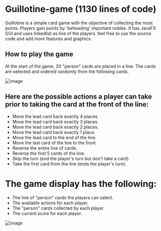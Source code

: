 # Guillotine-game (1130 lines of code)
Guillotine is a simple card game with the objective of collecting the most points. Players gain points by 'beheading' important nobles. It has JavaFX GUI and uses linkedlist as line of the players. feel free to use the source code and add more features and graphics.

## How to play the game 

At the start of the game, 20 "person" cards are placed in a line. The cards are selected and ordered randomly from the following cards.

![image](https://github.com/bereket-tadesse/Guillotine-game/assets/84309246/2bff8317-3d83-481f-b277-aeefb97bfd02)



## Here are the possible actions a player can take prior to taking the card at the front of the line:

- Move the lead card back exactly 4 places.
- Move the lead card back exactly 3 places.
- Move the lead card back exactly 2 places.
- Move the lead card back exactly 1 place.
- Move the lead card to the end of the line.
- Move the last card of the line to the front.
- Reverse the entire line of cards.
- Reverse the first 5 cards of the line.
- Skip the turn (end the player's turn but don't take a card).
- Take the first card from the line (ends the player's turn).


# The game display has the following:

- The line of "person" cards the players can select.
- The available actions for each player.
- The "person" cards collected by each player.
- The current score for each player.

![image](https://github.com/bereket-tadesse/Guillotine-game/assets/84309246/cad13c53-3322-44fb-9602-0f1d80b39af6)

